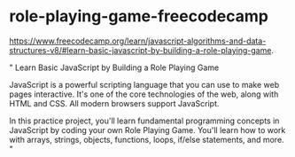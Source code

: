 # role-playing-game-freecodecamp

https://www.freecodecamp.org/learn/javascript-algorithms-and-data-structures-v8/#learn-basic-javascript-by-building-a-role-playing-game.

" Learn Basic JavaScript by Building a Role Playing Game  

JavaScript is a powerful scripting language that you can use to make web pages interactive. It's one of the core technologies of the web, along with HTML and CSS. All modern browsers support JavaScript.

In this practice project, you'll learn fundamental programming concepts in JavaScript by coding your own Role Playing Game. You'll learn how to work with arrays, strings, objects, functions, loops, if/else statements, and more. "
